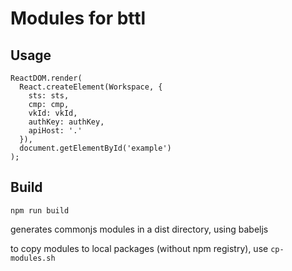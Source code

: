 Modules for bttl
===

Usage
---

```
ReactDOM.render(
  React.createElement(Workspace, {
    sts: sts,
    cmp: cmp,
    vkId: vkId,
    authKey: authKey,
    apiHost: '.'
  }),
  document.getElementById('example')
);
```


Build
---

```npm run build```

generates commonjs modules in a dist directory, using babeljs

to copy modules to local packages (without npm registry),
use ```cp-modules.sh```
